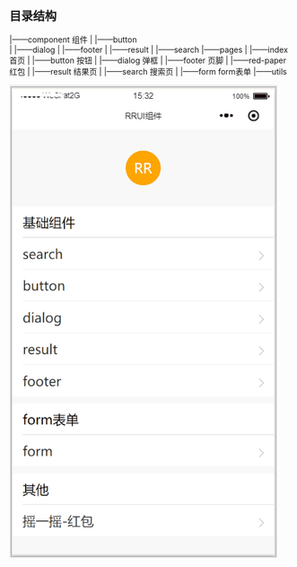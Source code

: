## 目录结构

|——component 组件
|    |——button  <br>
|    |——dialog
|    |——footer
|    |——result
|    |——search
|——pages 
|    |——index     首页
|    |——button    按钮
|    |——dialog    弹框
|    |——footer    页脚 
|    |——red-paper 红包
|    |——result    结果页
|    |——search    搜索页
|    |——form      form表单
|——utils

<img src="images/rrui.gif"/>
